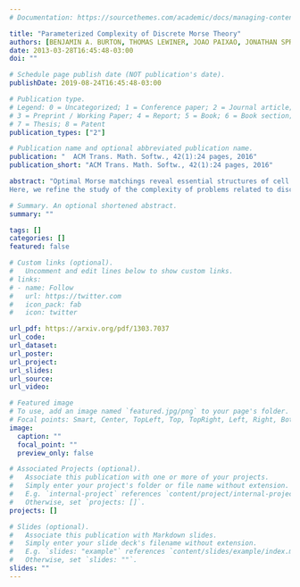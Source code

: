 ```yaml
---
# Documentation: https://sourcethemes.com/academic/docs/managing-content/

title: "Parameterized Complexity of Discrete Morse Theory"
authors: [BENJAMIN A. BURTON, THOMAS LEWINER, JOAO PAIXAO, JONATHAN SPREER]
date: 2013-03-28T16:45:48-03:00
doi: ""

# Schedule page publish date (NOT publication's date).
publishDate: 2019-08-24T16:45:48-03:00

# Publication type.
# Legend: 0 = Uncategorized; 1 = Conference paper; 2 = Journal article;
# 3 = Preprint / Working Paper; 4 = Report; 5 = Book; 6 = Book section;
# 7 = Thesis; 8 = Patent
publication_types: ["2"]

# Publication name and optional abbreviated publication name.
publication: " 	ACM Trans. Math. Softw., 42(1):24 pages, 2016"
publication_short: "ACM Trans. Math. Softw., 42(1):24 pages, 2016"

abstract: "Optimal Morse matchings reveal essential structures of cell complexes which lead to powerful tools to study discrete geometrical objects, in particular discrete 3-manifolds. However, such matchings are known to be NP-hard to compute on 3-manifolds, through a reduction to the erasability problem. 
Here, we refine the study of the complexity of problems related to discrete Morse theory in terms of parameterized complexity. On the one hand we prove that the erasability problem is W[P]-complete on the natural parameter. On the other hand we propose an algorithm for computing optimal Morse matchings on triangulations of 3-manifolds which is fixed-parameter tractable in the treewidth of the bipartite graph representing the adjacency of the 1- and 2-simplexes. This algorithm also shows fixed parameter tractability for problems such as erasability and maximum alternating cycle-free matching. We further show that these results are also true when the treewidth of the dual graph of the triangulated 3-manifold is bounded. Finally, we investigate the respective treewidths of simplicial and generalized triangulations of 3-manifolds."

# Summary. An optional shortened abstract.
summary: ""

tags: []
categories: []
featured: false

# Custom links (optional).
#   Uncomment and edit lines below to show custom links.
# links:
# - name: Follow
#   url: https://twitter.com
#   icon_pack: fab
#   icon: twitter

url_pdf: https://arxiv.org/pdf/1303.7037
url_code:
url_dataset:
url_poster:
url_project:
url_slides:
url_source:
url_video:

# Featured image
# To use, add an image named `featured.jpg/png` to your page's folder. 
# Focal points: Smart, Center, TopLeft, Top, TopRight, Left, Right, BottomLeft, Bottom, BottomRight.
image:
  caption: ""
  focal_point: ""
  preview_only: false

# Associated Projects (optional).
#   Associate this publication with one or more of your projects.
#   Simply enter your project's folder or file name without extension.
#   E.g. `internal-project` references `content/project/internal-project/index.md`.
#   Otherwise, set `projects: []`.
projects: []

# Slides (optional).
#   Associate this publication with Markdown slides.
#   Simply enter your slide deck's filename without extension.
#   E.g. `slides: "example"` references `content/slides/example/index.md`.
#   Otherwise, set `slides: ""`.
slides: ""
---
```

